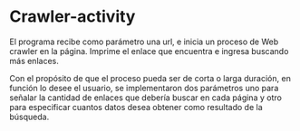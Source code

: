 # Crawler-activity

El programa recibe como parámetro una url, e inicia un proceso de Web crawler en la página. 
Imprime el enlace que encuentra e ingresa buscando más enlaces.

Con el propósito de que el proceso pueda ser de corta o larga duración, en función lo desee el usuario,
se implementaron dos parámetros uno para señalar la cantidad de enlaces que debería buscar en cada página
y otro para especificar cuantos datos desea obtener como resultado de la búsqueda.
